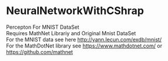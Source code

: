 # NeuralNetworkWithCShrap
 Percepton For MNIST DataSet\
 Requires MathNet Librariy and Original Mnist DataSet\
 For the MNIST data see here http://yann.lecun.com/exdb/mnist/ \
 For the MathDotNet library see https://www.mathdotnet.com/ or https://github.com/mathnet
